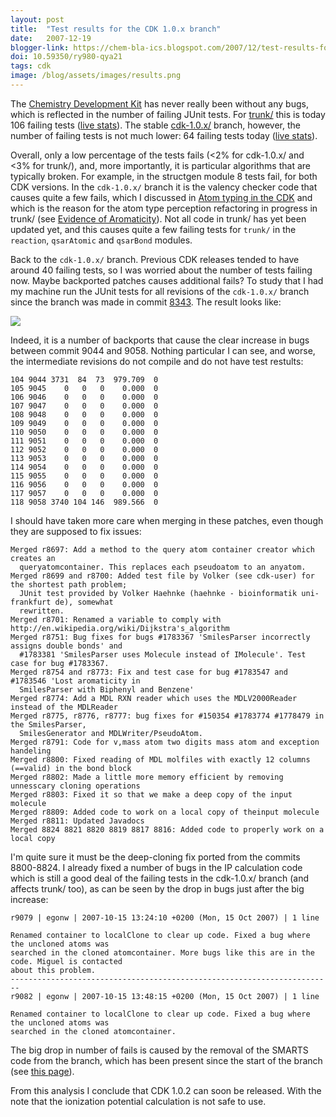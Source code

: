 ```yaml
---
layout: post
title:  "Test results for the CDK 1.0.x branch"
date:   2007-12-19
blogger-link: https://chem-bla-ics.blogspot.com/2007/12/test-results-for-cdk-10x-branch.html
doi: 10.59350/ry980-qya21
tags: cdk
image: /blog/assets/images/results.png
---
```


The [Chemistry Development Kit](http://cdk.sf.net/) has never really been without any bugs, which is reflected in the number
of failing JUnit tests. For [trunk/](http://cdk.svn.sourceforge.net/viewvc/cdk/trunk/cdk/) this is today 106 failing tests
([live stats](http://cheminfo.informatics.indiana.edu/~rguha/code/java/nightly/junitsummary.html)). The stable
[cdk-1.0.x/](http://cdk.svn.sourceforge.net/viewvc/cdk/branches/cdk-1.0.x/) branch, however, the number of failing tests
is not much lower: 64 failing tests today ([live stats](http://cheminfo.informatics.indiana.edu/~rguha/code/java/nightly-1.0.x/junitsummary.html)).

Overall, only a low percentage of the tests fails (<2% for cdk-1.0.x/ and <3% for trunk/), and, more importantly, it is
particular algorithms that are typically broken. For example, in the structgen module 8 tests fail, for both CDK versions.
In the `cdk-1.0.x/` branch it is the valency checker code that causes quite a few fails, which I discussed in
[Atom typing in the CDK](http://chem-bla-ics.blogspot.com/2007/07/atom-typing-in-cdk.html) and which is the reason for
the atom type perception refactoring in progress in trunk/ (see [Evidence of Aromaticity](http://chem-bla-ics.blogspot.com/2007/11/evidence-of-aromaticity.html)).
Not all code in trunk/ has yet been updated yet, and this causes quite a few failing tests for `trunk/` in the `reaction`,
`qsarAtomic` and `qsarBond` modules.

Back to the `cdk-1.0.x/` branch. Previous CDK releases tended to have around 40 failing tests, so I was worried about
the number of tests failing now. Maybe backported patches causes additional fails? To study that I had my machine run
the JUnit tests for all revisions of the `cdk-1.0.x/` branch since the branch was made in commit
[8343](http://cdk.svn.sourceforge.net/viewvc/cdk?view=rev&revision=8343). The result looks like:

![](/blog/assets/images/results.png)

Indeed, it is a number of backports that cause the clear increase in bugs between commit 9044 and 9058. Nothing particular I can see, and worse, the intermediate revisions do not compile and do not have test restults:

```
104 9044 3731  84  73  979.709  0
105 9045    0   0   0    0.000  0
106 9046    0   0   0    0.000  0
107 9047    0   0   0    0.000  0
108 9048    0   0   0    0.000  0
109 9049    0   0   0    0.000  0
110 9050    0   0   0    0.000  0
111 9051    0   0   0    0.000  0
112 9052    0   0   0    0.000  0
113 9053    0   0   0    0.000  0
114 9054    0   0   0    0.000  0
115 9055    0   0   0    0.000  0
116 9056    0   0   0    0.000  0
117 9057    0   0   0    0.000  0
118 9058 3740 104 146  989.566  0
```

I should have taken more care when merging in these patches, even though they are supposed to fix issues:

```
Merged r8697: Add a method to the query atom container creator which creates an
  queryatomcontainer. This replaces each pseudoatom to an anyatom.
Merged r8699 and r8700: Added test file by Volker (see cdk-user) for the shortest path problem;
  JUnit test provided by Volker Haehnke (haehnke - bioinformatik uni-frankfurt de), somewhat
  rewritten.
Merged r8701: Renamed a variable to comply with http://en.wikipedia.org/wiki/Dijkstra's_algorithm
Merged r8751: Bug fixes for bugs #1783367 'SmilesParser incorrectly assigns double bonds' and 
  #1783381 'SmilesParser uses Molecule instead of IMolecule'. Test case for bug #1783367.
Merged r8754 and r8773: Fix and test case for bug #1783547 and #1783546 'Lost aromaticity in 
  SmilesParser with Biphenyl and Benzene'
Merged r8774: Add a MDL RXN reader which uses the MDLV2000Reader instead of the MDLReader
Merged r8775, r8776, r8777: bug fixes for #150354 #1783774 #1778479 in the SmilesParser, 
  SmilesGenerator and MDLWriter/PseudoAtom.
Merged r8791: Code for v,mass atom two digits mass atom and exception handeling
Merged r8800: Fixed reading of MDL molfiles with exactly 12 columns (==valid) in the bond block
Merged r8802: Made a little more memory efficient by removing unnesscary cloning operations
Merged r8803: Fixed it so that we make a deep copy of the input molecule
Merged r8809: Added code to work on a local copy of theinput molecule
Merged r8811: Updated Javadocs
Merged 8824 8821 8820 8819 8817 8816: Added code to properly work on a local copy
```

I'm quite sure it must be the deep-cloning fix ported from the commits 8800-8824. I already fixed a number of bugs in the IP calculation
code which is still a good deal of the failing tests in the cdk-1.0.x/ branch (and affects trunk/ too), as can be seen by the drop in
bugs just after the big increase:

```
r9079 | egonw | 2007-10-15 13:24:10 +0200 (Mon, 15 Oct 2007) | 1 line

Renamed container to localClone to clear up code. Fixed a bug where the uncloned atoms was
searched in the cloned atomcontainer. More bugs like this are in the code. Miguel is contacted
about this problem.
------------------------------------------------------------------------
r9082 | egonw | 2007-10-15 13:48:15 +0200 (Mon, 15 Oct 2007) | 1 line

Renamed container to localClone to clear up code. Fixed a bug where the uncloned atoms was
searched in the cloned atomcontainer.
```

The big drop in number of fails is caused by the removal of the SMARTS code from the branch, which has been present since
the start of the branch (see [this page](http://cdk.svn.sourceforge.net/viewvc/cdk/branches/cdk-1.0.x/src/org/openscience/cdk/smiles/?pathrev=8343)).

From this analysis I conclude that CDK 1.0.2 can soon be released. With the note that the ionization potential calculation
is not safe to use.
